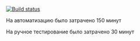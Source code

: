 [![Build status](https://ci.appveyor.com/api/projects/status/igvl27bfyj9a87yn?svg=true)](https://ci.appveyor.com/project/KlimovaTE/autolesson5task2)

На автоматизацию было затрачено 150 минут

На ручное тестирование было затрачено 30 минут
